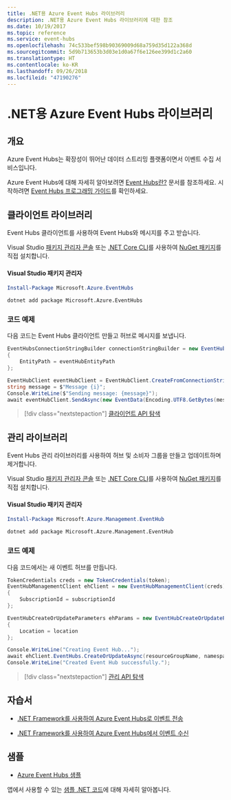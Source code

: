 ```yaml
---
title: .NET용 Azure Event Hubs 라이브러리
description: .NET용 Azure Event Hubs 라이브러리에 대한 참조
ms.date: 10/19/2017
ms.topic: reference
ms.service: event-hubs
ms.openlocfilehash: 74c533bef598b90369009d68a759d35d122a368d
ms.sourcegitcommit: 5d9b713653b3d03e1d0a67f6e126ee399d1c2a60
ms.translationtype: HT
ms.contentlocale: ko-KR
ms.lasthandoff: 09/26/2018
ms.locfileid: "47190276"
---
```

# <a name="azure-event-hubs-libraries-for-net"></a>.NET용 Azure Event Hubs 라이브러리

## <a name="overview"></a>개요

Azure Event Hubs는 확장성이 뛰어난 데이터 스트리밍 플랫폼이면서 이벤트 수집 서비스입니다.

Azure Event Hubs에 대해 자세히 알아보려면 [Event Hubs란?](/azure/event-hubs/event-hubs-what-is-event-hubs) 문서를 참조하세요.  시작하려면 [Event Hubs 프로그래밍 가이드](/azure/event-hubs/event-hubs-programming-guide)를 확인하세요.

## <a name="client-library"></a>클라이언트 라이브러리

Event Hubs 클라이언트를 사용하여 Event Hubs와 메시지를 주고 받습니다.

Visual Studio [패키지 관리자 콘솔][PackageManager] 또는 [.NET Core CLI][DotNetCLI]를 사용하여 [NuGet 패키지](https://www.nuget.org/packages/Microsoft.Azure.EventHubs)를 직접 설치합니다.

#### <a name="visual-studio-package-manager"></a>Visual Studio 패키지 관리자

```powershell
Install-Package Microsoft.Azure.EventHubs
```

```bash
dotnet add package Microsoft.Azure.EventHubs
```

### <a name="code-example"></a>코드 예제

다음 코드는 Event Hubs 클라이언트 만들고 허브로 메시지를 보냅니다.

```csharp
EventHubsConnectionStringBuilder connectionStringBuilder = new EventHubsConnectionStringBuilder(eventHubConnectionString)
{
    EntityPath = eventHubEntityPath
};

EventHubClient eventHubClient = EventHubClient.CreateFromConnectionString(connectionStringBuilder.ToString());
string message = $"Message {i}";
Console.WriteLine($"Sending message: {message}");
await eventHubClient.SendAsync(new EventData(Encoding.UTF8.GetBytes(message)));
```

> [!div class="nextstepaction"]
> [클라이언트 API 탐색](/dotnet/api/overview/azure/eventhub/client)

## <a name="management-library"></a>관리 라이브러리

Event Hubs 관리 라이브러리를 사용하여 허브 및 소비자 그룹을 만들고 업데이트하며 제거합니다.

Visual Studio [패키지 관리자 콘솔][PackageManager] 또는 [.NET Core CLI][DotNetCLI]를 사용하여 [NuGet 패키지](https://www.nuget.org/packages/Microsoft.Azure.Management.EventHub)를 직접 설치합니다.

#### <a name="visual-studio-package-manager"></a>Visual Studio 패키지 관리자

```powershell
Install-Package Microsoft.Azure.Management.EventHub
```

```bash
dotnet add package Microsoft.Azure.Management.EventHub
```

### <a name="code-example"></a>코드 예제

다음 코드에서는 새 이벤트 허브를 만듭니다.

```csharp
TokenCredentials creds = new TokenCredentials(token);
EventHubManagementClient ehClient = new EventHubManagementClient(creds)
{
    SubscriptionId = subscriptionId
};

EventHubCreateOrUpdateParameters ehParams = new EventHubCreateOrUpdateParameters()
{
    Location = location
};

Console.WriteLine("Creating Event Hub...");
await ehClient.EventHubs.CreateOrUpdateAsync(resourceGroupName, namespaceName, EventHubName, ehParams);
Console.WriteLine("Created Event Hub successfully.");
```

> [!div class="nextstepaction"]
> [관리 API 탐색](/dotnet/api/overview/azure/eventhub/management)

## <a name="tutorials"></a>자습서

* [.NET Framework를 사용하여 Azure Event Hubs로 이벤트 전송](/azure/event-hubs/event-hubs-dotnet-framework-getstarted-send)

* [.NET Framework를 사용하여 Azure Event Hubs에서 이벤트 수신](/azure/event-hubs/event-hubs-dotnet-framework-getstarted-receive-eph)

## <a name="samples"></a>샘플

* [Azure Event Hubs 샘플](https://github.com/Azure/azure-event-hubs/tree/master/samples)

앱에서 사용할 수 있는 [샘플 .NET 코드](https://azure.microsoft.com/resources/samples/?platform=dotnet)에 대해 자세히 알아봅니다.

[PackageManager]: https://docs.microsoft.com/nuget/tools/package-manager-console
[DotNetCLI]: https://docs.microsoft.com/dotnet/core/tools/dotnet-add-package
